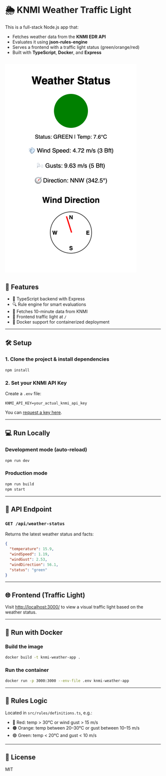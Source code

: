 # 🌦 KNMI Weather Traffic Light

This is a full-stack Node.js app that:

- Fetches weather data from the **KNMI EDR API**
- Evaluates it using **json-rules-engine**
- Serves a frontend with a traffic light status (green/orange/red)
- Built with **TypeScript**, **Docker**, and **Express**


![alt text](image.png)
---

## 🚀 Features

- 🔧 TypeScript backend with Express
- 🔍 Rule engine for smart evaluations
- 🔗 Fetches 10-minute data from KNMI
- 🚦 Frontend traffic light at `/`
- 🐳 Docker support for containerized deployment

---

## 🛠 Setup

### 1. Clone the project & install dependencies

```bash
npm install
```

### 2. Set your KNMI API Key

Create a `.env` file:

```
KNMI_API_KEY=your_actual_knmi_api_key
```

You can [request a key here](https://developer.dataplatform.knmi.nl/).

---

## 💻 Run Locally

### Development mode (auto-reload)

```bash
npm run dev
```

### Production mode

```bash
npm run build
npm start
```

---

## 🔌 API Endpoint

### `GET /api/weather-status`

Returns the latest weather status and facts:

```json
{
  "temperature": 15.9,
  "windSpeed": 1.19,
  "windGust": 2.53,
  "windDirection": 56.1,
  "status": "green"
}
```

---

## 🌐 Frontend (Traffic Light)

Visit [http://localhost:3000/](http://localhost:3000/) to view a visual traffic light based on the weather status.

---

## 🐳 Run with Docker

### Build the image

```bash
docker build -t knmi-weather-app .
```

### Run the container

```bash
docker run -p 3000:3000 --env-file .env knmi-weather-app
```

---

## 🧠 Rules Logic

Located in `src/rules/definitions.ts`, e.g.:

- 🔴 Red: temp > 30°C or wind gust > 15 m/s
- 🟠 Orange: temp between 20–30°C or gust between 10–15 m/s
- 🟢 Green: temp < 20°C and gust < 10 m/s

---

## 📝 License

MIT
